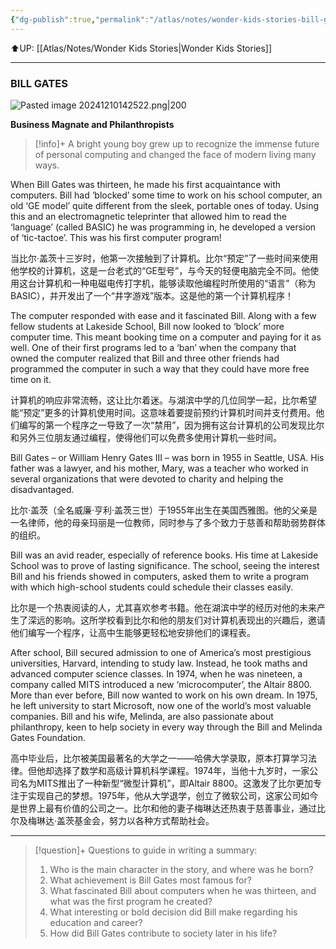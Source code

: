 ```yaml
---
{"dg-publish":true,"permalink":"/atlas/notes/wonder-kids-stories-bill-gates/","noteIcon":""}
---
```


⬆️UP: [[Atlas/Notes/Wonder Kids Stories\|Wonder Kids Stories]]

---

### BILL GATES

![Pasted image 20241210142522.png|200](/img/user/Atlas/Utilities/Images/Pasted%20image%2020241210142522.png)

**Business Magnate and Philanthropists**

> [!info]+ 
> A bright young boy grew up to recognize the immense future of personal computing and changed the face of modern living many ways.

When Bill Gates was thirteen, he made his first acquaintance with computers. Bill had ‘blocked’ some time to work on his school computer, an old ‘GE model’ quite different from the sleek, portable ones of today. Using this and an electromagnetic teleprinter that allowed him to read the ‘language’ (called BASIC) he was programming in, he developed a version of ‘tic-tactoe’. This was his first computer program!

当比尔·盖茨十三岁时，他第一次接触到了计算机。比尔“预定”了一些时间来使用他学校的计算机，这是一台老式的“GE型号”，与今天的轻便电脑完全不同。他使用这台计算机和一种电磁电传打字机，能够读取他编程时所使用的“语言”（称为BASIC），并开发出了一个“井字游戏”版本。这是他的第一个计算机程序！

The computer responded with ease and it fascinated Bill. Along with a few fellow students at Lakeside School, Bill now looked to ‘block’ more computer time. This meant booking time on a computer and paying for it as well. One of their first programs led to a ‘ban’ when the company that owned the computer realized that Bill and three other friends had programmed the computer in such a way that they could have more free time on it.

计算机的响应非常流畅，这让比尔着迷。与湖滨中学的几位同学一起，比尔希望能“预定”更多的计算机使用时间。这意味着要提前预约计算机时间并支付费用。他们编写的第一个程序之一导致了一次“禁用”，因为拥有这台计算机的公司发现比尔和另外三位朋友通过编程，使得他们可以免费多使用计算机一些时间。

Bill Gates – or William Henry Gates III – was born in 1955 in Seattle, USA. His father was a lawyer, and his mother, Mary, was a teacher who worked in several organizations that were devoted to charity and helping the disadvantaged.

比尔·盖茨（全名威廉·亨利·盖茨三世）于1955年出生在美国西雅图。他的父亲是一名律师，他的母亲玛丽是一位教师，同时参与了多个致力于慈善和帮助弱势群体的组织。

Bill was an avid reader, especially of reference books. His time at Lakeside School was to prove of lasting significance. The school, seeing the interest Bill and his friends showed in computers, asked them to write a program with which high-school students could schedule their classes easily.

比尔是一个热衷阅读的人，尤其喜欢参考书籍。他在湖滨中学的经历对他的未来产生了深远的影响。这所学校看到比尔和他的朋友们对计算机表现出的兴趣后，邀请他们编写一个程序，让高中生能够更轻松地安排他们的课程表。

After school, Bill secured admission to one of America’s most prestigious universities, Harvard, intending to study law. Instead, he took maths and advanced computer science classes. In 1974, when he was nineteen, a company called MITS introduced a new ‘microcomputer’, the Altair 8800. More than ever before, Bill now wanted to work on his own dream. In 1975, he left university to start Microsoft, now one of the world’s most valuable companies. Bill and his wife, Melinda, are also passionate about philanthropy, keen to help society in every way through the Bill and Melinda Gates Foundation.

高中毕业后，比尔被美国最著名的大学之一——哈佛大学录取，原本打算学习法律。但他却选择了数学和高级计算机科学课程。1974年，当他十九岁时，一家公司名为MITS推出了一种新型“微型计算机”，即Altair 8800。这激发了比尔更加专注于实现自己的梦想。1975年，他从大学退学，创立了微软公司，这家公司如今是世界上最有价值的公司之一。比尔和他的妻子梅琳达还热衷于慈善事业，通过比尔及梅琳达·盖茨基金会，努力以各种方式帮助社会。


---

> [!question]+ Questions to guide in writing a summary:
> 
> 1. Who is the main character in the story, and where was he born?
> 2. What achievement is Bill Gates most famous for?
> 3. What fascinated Bill about computers when he was thirteen, and what was the first program he created?
> 4. What interesting or bold decision did Bill make regarding his education and career?
> 5. How did Bill Gates contribute to society later in his life?



